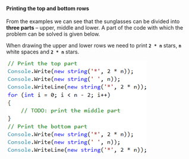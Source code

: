 #### Printing the top and bottom rows

From the examples we can see that the sunglasses can be divided into  **three parts** – upper, middle and lower. A part of the code with which the problem can be solved is given below.

When drawing the upper and lower rows we need to print **`2 * n`** stars, **`n`** white spaces and **`2 * n`** stars.

![](/assets/chapter-6-images/08.Sunglasses-01.png)

